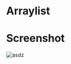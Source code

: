# Arraylist
# Screenshot
![asdz](https://user-images.githubusercontent.com/72886935/179718155-2c31c217-8414-4865-b354-50ce092cabb1.png)
